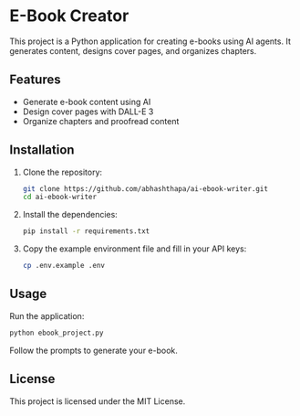 # E-Book Creator

This project is a Python application for creating e-books using AI agents. It generates content, designs cover pages, and organizes chapters.

## Features

- Generate e-book content using AI
- Design cover pages with DALL-E 3
- Organize chapters and proofread content

## Installation

1. Clone the repository:
   ```bash
   git clone https://github.com/abhashthapa/ai-ebook-writer.git
   cd ai-ebook-writer
   ```

2. Install the dependencies:
   ```bash
   pip install -r requirements.txt
   ```

3. Copy the example environment file and fill in your API keys:
   ```bash
   cp .env.example .env
   ```

## Usage

Run the application:
```bash
python ebook_project.py
```

Follow the prompts to generate your e-book.

## License

This project is licensed under the MIT License.
